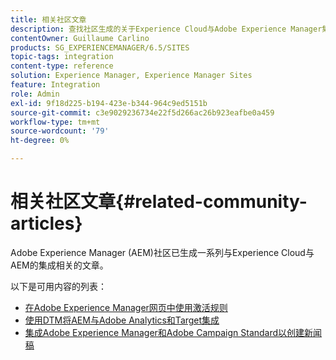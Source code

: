 ```yaml
---
title: 相关社区文章
description: 查找社区生成的关于Experience Cloud与Adobe Experience Manager集成的文章列表。
contentOwner: Guillaume Carlino
products: SG_EXPERIENCEMANAGER/6.5/SITES
topic-tags: integration
content-type: reference
solution: Experience Manager, Experience Manager Sites
feature: Integration
role: Admin
exl-id: 9f18d225-b194-423e-b344-964c9ed5151b
source-git-commit: c3e9029236734e22f5d266ac26b923eafbe0a459
workflow-type: tm+mt
source-wordcount: '79'
ht-degree: 0%

---
```


# 相关社区文章{#related-community-articles}

Adobe Experience Manager (AEM)社区已生成一系列与Experience Cloud与AEM的集成相关的文章。

以下是可用内容的列表：

* [在Adobe Experience Manager网页中使用激活规则](https://helpx.adobe.com/experience-manager/using/dtm.html)
* [使用DTM将AEM与Adobe Analytics和Target集成](https://helpx.adobe.com/experience-manager/using/integrate-digital-marketing-solutions.html)
* [集成Adobe Experience Manager和Adobe Campaign Standard以创建新闻稿](https://helpx.adobe.com/experience-manager/using/aem_campaign.html)
